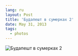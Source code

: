 ```yaml
---
lang: ru
layout: Post
title: 'Будапешт в сумерках 2'
date: May 31, 2013
tags:
  - photos
---
```


![Будапешт в сумерках 2](photo://43)
